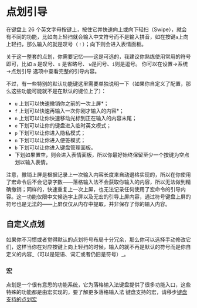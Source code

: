 # 点划引导

在键盘上 26 个英文字母按键上，按住它并快速向上或向下轻扫（Swipe），就会有不同的功能，比如向上轻扫就会输入中文符号而不是输入拼音，如在按键`a`上向上轻扫，那么输入的就是叹号（`！`）；向下则会进入表情面板。

关于这一整套的点划，你需要记忆——这是可选的，我建议你熟练使用常用的符号即可，比如 `a` 是叹号、`s` 是省略号、 `w`是问号、`i`则是逗号。 你可以在设置→系统→点划引导 选项中查看完整的引导内容。

不过，有一些特别的默认功能键这里需要单独说明一下（如果你自定义了配置，那么这些功能可能就不是在默认的键位上了）：

* `u` 上划可以快速撤销你之前的一次上屏\*；
* `f` 上划可以快速再输入一次你刚才输入的内容\*；
* `n` 上划可以让你快速移动光标到正在输入的内容末尾；
* `e` 下划可以让你的键盘进入临时英文模式；
* `p` 下划可以让你进入隐私模式；
* `n` 下划可以让你进入便签模式；
* `b` 下划可以让你进入键盘管理面板。
* 下划如果置空，则会进入表情面板，所以你最好始终保留至少一个按键为空点划以输入表情。

注意，撤销上屏是根据记录上一次输入内容长度来自动退格实现的，所以在你使用了宏命令后不会记录字数——落格输入法不会获取你输入的内容，所以无法做到精确撤销；同样的，快速重复上一次上屏，也无法记录任何使用了宏命令的引导内容。这一功能仅限中文候选字上屏以及无宏的引导上屏内容，通过符号键盘上屏的符号也是无法的——上屏仅仅从内存中提取，并非保存了你的输入内容。

## 自定义点划

如果你不习惯或者觉得默认的点划符号布局十分冗余，那么你可以选择手动修改它们，这样当你在对应按键上向上轻扫的时候，输入的就不再是默认的符号而是你自定义的内容_（可以是短语、词汇或者仍旧是符号）_。

### 宏

点划是一个很有意思的功能系统，它为落格输入法键盘提供了很多功能入口，这些特殊的功能都是由宏实现的，要了解更多落格输入法 键盘支持的宏，请移步[键盘支持的点划宏](https://docs.logcg.com/basic/marco.html)

